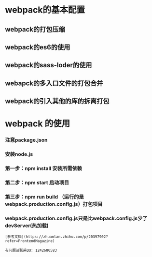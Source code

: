 # webpack的基本配置 

## webpack的打包压缩
## webpack的es6的使用
## webpack的sass-loder的使用 
## webapck的多入口文件的打包合并  
## webpack的引入其他的库的拆离打包

# webpack 的使用
### 注意package.json
###  安装node.js 
###  第一步：npm install 安装所需依赖
###  第二步：npm start  启动项目
###  第三步：npm run build （运行的是webpack.production.config.js）打包项目 
###   webpack.production.config.js只是比webpack.config.js少了devServer(热加载)
```
[参考文档](https://zhuanlan.zhihu.com/p/20397902?refer=FrontendMagazine)

有问题请联系QQ: 1242680583
